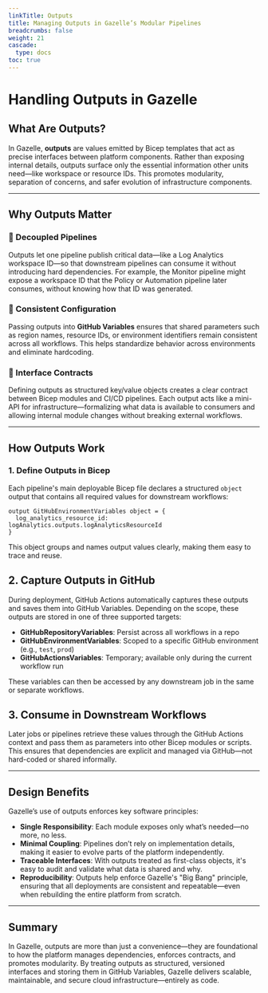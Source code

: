 ```yaml
---
linkTitle: Outputs  
title: Managing Outputs in Gazelle’s Modular Pipelines  
breadcrumbs: false  
weight: 21  
cascade:  
  type: docs  
toc: true  
---
```

# Handling Outputs in Gazelle

## What Are Outputs?

In Gazelle, **outputs** are values emitted by Bicep templates that act as precise interfaces between platform components. Rather than exposing internal details, outputs surface only the essential information other units need—like workspace or resource IDs. This promotes modularity, separation of concerns, and safer evolution of infrastructure components.

---

## Why Outputs Matter

### 🔁 Decoupled Pipelines
Outputs let one pipeline publish critical data—like a Log Analytics workspace ID—so that downstream pipelines can consume it without introducing hard dependencies. For example, the Monitor pipeline might expose a workspace ID that the Policy or Automation pipeline later consumes, without knowing how that ID was generated.

### 🧭 Consistent Configuration
Passing outputs into **GitHub Variables** ensures that shared parameters such as region names, resource IDs, or environment identifiers remain consistent across all workflows. This helps standardize behavior across environments and eliminate hardcoding.

### 🔐 Interface Contracts
Defining outputs as structured key/value objects creates a clear contract between Bicep modules and CI/CD pipelines. Each output acts like a mini-API for infrastructure—formalizing what data is available to consumers and allowing internal module changes without breaking external workflows.

---

## How Outputs Work

### 1. Define Outputs in Bicep

Each pipeline's main deployable Bicep file declares a structured `object` output that contains all required values for downstream workflows:

```bicep
output GitHubEnvironmentVariables object = {
  log_analytics_resource_id: logAnalytics.outputs.logAnalyticsResourceId
}
```

This object groups and names output values clearly, making them easy to trace and reuse.

## 2. Capture Outputs in GitHub

During deployment, GitHub Actions automatically captures these outputs and saves them into GitHub Variables. Depending on the scope, these outputs are stored in one of three supported targets:

- **GitHubRepositoryVariables**: Persist across all workflows in a repo
- **GitHubEnvironmentVariables**: Scoped to a specific GitHub environment (e.g., `test`, `prod`)
- **GitHubActionsVariables**: Temporary; available only during the current workflow run

These variables can then be accessed by any downstream job in the same or separate workflows.

## 3. Consume in Downstream Workflows

Later jobs or pipelines retrieve these values through the GitHub Actions context and pass them as parameters into other Bicep modules or scripts. This ensures that dependencies are explicit and managed via GitHub—not hard-coded or shared informally.

---

## Design Benefits

Gazelle’s use of outputs enforces key software principles:

- **Single Responsibility**: Each module exposes only what’s needed—no more, no less.
- **Minimal Coupling**: Pipelines don’t rely on implementation details, making it easier to evolve parts of the platform independently.
- **Traceable Interfaces**: With outputs treated as first-class objects, it's easy to audit and validate what data is shared and why.
- **Reproducibility**: Outputs help enforce Gazelle's "Big Bang" principle, ensuring that all deployments are consistent and repeatable—even when rebuilding the entire platform from scratch.

---

## Summary

In Gazelle, outputs are more than just a convenience—they are foundational to how the platform manages dependencies, enforces contracts, and promotes modularity. By treating outputs as structured, versioned interfaces and storing them in GitHub Variables, Gazelle delivers scalable, maintainable, and secure cloud infrastructure—entirely as code.
